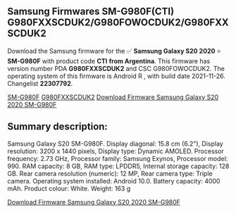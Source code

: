 <h2>Samsung Firmwares SM-G980F(CTI) G980FXXSCDUK2/G980FOWOCDUK2/G980FXXSCDUK2</h2>
Download the Samsung firmware for the ✅ <strong>Samsung Galaxy S20 2020 </strong> ⭐ <strong>SM-G980F</strong> with product code <strong>CTI</strong> <strong> from Argentina</strong>. This firmware has version number PDA <strong>G980FXXSCDUK2</strong> and CSC G980FOWOCDUK2. The operating system of this firmware is Android R , with build date 2021-11-26. Changelist <strong>22307792</strong>.


[SM-G980F](https://samfirm.shop/samsung/model/SM-G980F)
[G980FXXSCDUK2](https://samfirm.shop/samsung/pda/G980FXXSCDUK2)
[Download Firmware Samsung Galaxy S20 2020 SM-G980F](https://samfirm.shop/samsung/firmware/477915)
<h2>Summary description:</h2>
<p>Samsung Galaxy S20 SM-G980F. Display diagonal: 15.8 cm (6.2"), Display resolution: 3200 x 1440 pixels, Display type: Dynamic AMOLED. Processor frequency: 2.73 GHz, Processor family: Samsung Exynos, Processor model: 990. RAM capacity: 8 GB, RAM type: LPDDR5, Internal storage capacity: 128 GB. Rear camera resolution (numeric): 12 MP, Rear camera type: Triple camera. Operating system installed: Android 10.0. Battery capacity: 4000 mAh. Product colour: White. Weight: 163 g</p>


[Download Firmware Samsung Galaxy S20 2020 SM-G980F](https://samfirm.shop/samsung/firmware/477915)
